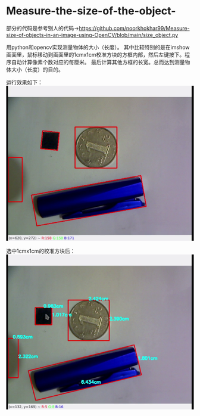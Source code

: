 # Measure-the-size-of-the-object-
部分的代码是参考别人的代码->https://github.com/noorkhokhar99/Measure-size-of-objects-in-an-image-using-OpenCV/blob/main/size_object.py

用python和opencv实现测量物体的大小（长度）。
其中比较特别的是在imshow画面里，鼠标移动到画面里的1cmx1cm校准方块的方框内部，然后左键按下。程序自动计算像素个数对应的每厘米。
最后计算其他方框的长宽。总而达到测量物体大小（长度）的目的。

运行效果如下：
![image](https://github.com/cngds/Measure-the-size-of-the-object-/blob/main/readme_md_resource/%E6%A0%87%E8%AE%B0%E6%96%B9%E6%A1%86.png)

选中1cmx1cm的校准方块后：
![image](https://github.com/cngds/Measure-the-size-of-the-object-/blob/main/readme_md_resource/%E9%80%89%E6%8B%A91x1%E6%A0%A1%E5%87%86%E6%96%B9%E5%9D%97%E5%90%8E.png)

